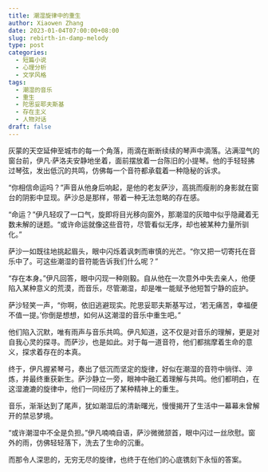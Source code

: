 ```yaml
---
title: 潮湿旋律中的重生
author: Xiaowen Zhang
date: 2023-01-04T07:00:00+08:00
slug: rebirth-in-damp-melody
type: post
categories:
  - 短篇小说
  - 心理分析
  - 文学风格
tags:
  - 潮湿的音乐
  - 重生
  - 陀思妥耶夫斯基
  - 存在主义
  - 人物对话
draft: false
---
```


灰蒙的天空延伸至城市的每一个角落，雨滴在断断续续的琴声中滴落。沾满湿气的窗台前，伊凡·萨洛夫安静地坐着，面前摆放着一台陈旧的小提琴。他的手轻轻拂过琴弦，发出低沉的共鸣，仿佛每一个音符都承载着一种隐秘的诉求。

“你相信命运吗？”声音从他身后响起，是他的老友萨沙，高挑而瘦削的身影就在窗台的阴影中显现。萨沙总是那样，带着一种无法忽略的存在感。

“命运？”伊凡轻叹了一口气，旋即将目光移向窗外，那潮湿的灰暗中似乎隐藏着无数未解的谜题。“或许命运就像这些音符，尽管看似无序，却也被某种力量所驯化。”

萨沙一如既往地挑起眉头，眼中闪烁着讽刺而审慎的光芒。“你又把一切寄托在音乐中了。可这些潮湿的音符能告诉我们什么呢？”

“存在本身。”伊凡回答，眼中闪现一种刚毅。自从他在一次意外中失去亲人，他便陷入某种意义的荒漠，而音乐，尽管潮湿，却是唯一能赋予他短暂宁静的庇护。

萨沙轻笑一声，“你啊，依旧逃避现实。陀思妥耶夫斯基写过，‘若无痛苦，幸福便不值一提。’你倒是想想，如何从这潮湿的音乐中重生吧。”

他们陷入沉默，唯有雨声与音乐共鸣。伊凡知道，这不仅是对音乐的理解，更是对自我心灵的探寻。而萨沙，也是如此。对于每一道音符，他们都揣摩着生命的意义，探求着存在的本真。

终于，伊凡握紧琴弓，奏出了低沉而坚定的旋律，好似在潮湿的音符中徜徉、淬炼，并最终重获新生。萨沙静立一旁，眼神中融汇着理解与共鸣。他们都明白，在这湿漉漉的旋律中，他们一同经历了某种精神上的重生。

音乐，渐渐达到了尾声，犹如潮湿后的清新曙光，慢慢揭开了生活中一幕幕未曾解开的禁忌梦境。

“或许潮湿中不全是负担。”伊凡喃喃自语，萨沙微微颔首，眼中闪过一丝欣慰。窗外的雨，仿佛轻轻落下，洗去了生命的沉重。

而那令人深思的，无穷无尽的旋律，也终于在他们的心底镌刻下永恒的答案。